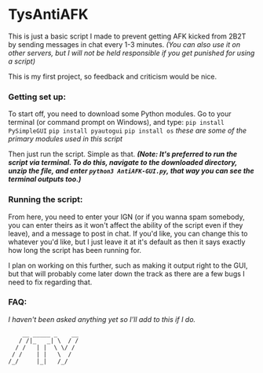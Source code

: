 # TysAntiAFK

This is just a basic script I made to prevent getting AFK kicked from 2B2T by sending messages in chat every 1-3 minutes. *(You can also use it on other servers, but I will not be held responsible if you get punished for using a script)*

This is my first project, so feedback and criticism would be nice.

### Getting set up:

To start off, you need to download some Python modules. Go to your terminal (or command prompt on Windows), and type:
  ```pip install PySimpleGUI```
  ```pip install pyautogui```
  ```pip install os```
 *these are some of the primary modules used in this script*
  
Then just run the script. Simple as that. ***(Note: It's preferred to run the script via terminal. To do this, navigate to the downloaded directory, unzip the file, and enter ```python3 AntiAFK-GUI.py```, that way you can see the terminal outputs too.)***


### Running the script:

From here, you need to enter your IGN (or if you wanna spam somebody, you can enter theirs as it won't affect the ability of the script even if they leave), and a message to post in chat. If you'd like, you can change this to whatever you'd like, but I just leave it at it's default as then it says exactly how long the script has been running for.

I plan on working on this further, such as making it output right to the GUI, but that will probably come later down the track as there are a few bugs I need to fix regarding that.



### FAQ:

_I haven't been asked anything yet so I'll add to this if I do._ 


```
​    __ _____ _    __
   / /|_   _| \  / /
  / /   | |  \ \/ /
 / /    | |   \  /
/_/     |_|   /_/
```
